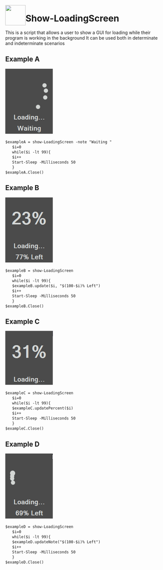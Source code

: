 

<img align="left" width="64" height="64" src="https://raw.githubusercontent.com/Mentaleak/Show-LoadingScreen/master/images/loading.ico?token=AFLELQ7CFGVJZV4ULEN3CQS6S46HC"><h1>Show-LoadingScreen</h1>


This is a script that allows a user to show a GUI for loading while their program is working in the background
It can be used both in determinate and indeterminate scenarios
 
 ## Example A
 ![Example A Gif](https://github.com/Mentaleak/Show-LoadingScreen/blob/master/Examples/ExampleA.gif?raw=true)
 ```pwsh
$exampleA = show-LoadingScreen -note "Waiting "
    $i=0
    while($i -lt 99){
    $i++
    Start-Sleep -Milliseconds 50
    }
$exampleA.Close()
```
 ## Example B
 ![Example B Gif](https://github.com/Mentaleak/Show-LoadingScreen/blob/master/Examples/ExampleB.gif?raw=true)
 ```pwsh
$exampleB = show-LoadingScreen
    $i=0
    while($i -lt 99){
    $exampleB.update($i, "$(100-$i)% Left")
    $i++
    Start-Sleep -Milliseconds 50
    }
$exampleB.Close()
```

 ## Example C
 ![Example C Gif](https://github.com/Mentaleak/Show-LoadingScreen/blob/master/Examples/ExampleC.gif?raw=true)
 ```pwsh
$exampleC = show-LoadingScreen
    $i=0
    while($i -lt 99){
    $exampleC.updatePercent($i)
    $i++
    Start-Sleep -Milliseconds 50
    }
$exampleC.Close()
```

 ## Example D
 ![Example D Gif](https://github.com/Mentaleak/Show-LoadingScreen/blob/master/Examples/ExampleD.gif?raw=true)
 ```pwsh
$exampleD = show-LoadingScreen
    $i=0
    while($i -lt 99){
    $exampleD.updateNote("$(100-$i)% Left")
    $i++
    Start-Sleep -Milliseconds 50
    }
$exampleD.Close()
```
